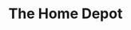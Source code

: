 ---
title: "The Home Depot"
url: /birmingham/the-home-depot-crestwood-boulevard/
shop: doityourself
---